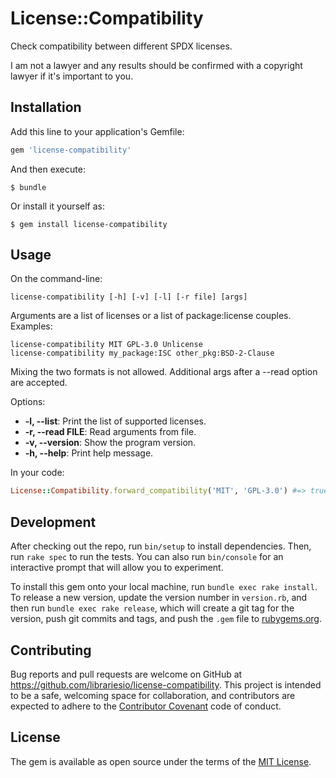 # License::Compatibility

Check compatibility between different SPDX licenses.

I am not a lawyer and any results should be confirmed with a copyright lawyer if it's important to you.

## Installation

Add this line to your application's Gemfile:

```ruby
gem 'license-compatibility'
```

And then execute:

    $ bundle

Or install it yourself as:

    $ gem install license-compatibility

## Usage

On the command-line:

`license-compatibility [-h] [-v] [-l] [-r file] [args]`

Arguments are a list of licenses or a list of package:license couples.  
Examples:
```
license-compatibility MIT GPL-3.0 Unlicense
license-compatibility my_package:ISC other_pkg:BSD-2-Clause
```
Mixing the two formats is not allowed.
Additional args after a --read option are accepted.

Options:
- **-l, --list**: Print the list of supported licenses.
- **-r, --read FILE**: Read arguments from file.
- **-v, --version**: Show the program version.
- **-h, --help**: Print help message.


In your code:

```ruby
License::Compatibility.forward_compatibility('MIT', 'GPL-3.0') #=> true
```

## Development

After checking out the repo, run `bin/setup` to install dependencies. Then, run `rake spec` to run the tests. You can also run `bin/console` for an interactive prompt that will allow you to experiment.

To install this gem onto your local machine, run `bundle exec rake install`. To release a new version, update the version number in `version.rb`, and then run `bundle exec rake release`, which will create a git tag for the version, push git commits and tags, and push the `.gem` file to [rubygems.org](https://rubygems.org).

## Contributing

Bug reports and pull requests are welcome on GitHub at https://github.com/librariesio/license-compatibility. This project is intended to be a safe, welcoming space for collaboration, and contributors are expected to adhere to the [Contributor Covenant](http://contributor-covenant.org) code of conduct.


## License

The gem is available as open source under the terms of the [MIT License](http://opensource.org/licenses/MIT).
